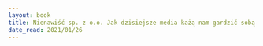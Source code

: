 ```yaml
---
layout: book
title: Nienawiść sp. z o.o. Jak dzisiejsze media każą nam gardzić sobą nawzajem
date_read: 2021/01/26
---
```

